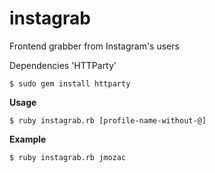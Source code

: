 # instagrab
Frontend grabber from Instagram's users

Dependencies 'HTTParty'

```$ sudo gem install httparty```

**Usage**

```$ ruby instagrab.rb [profile-name-without-@]```

**Example**

```$ ruby instagrab.rb jmozac```
